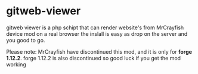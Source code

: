 # gitweb-viewer

gitweb viewer is a php schipt that can render website's from MrCrayfish device mod on a real browser
the inslall is easy as drop on the server and you good to go.

Please note:
MrCrayfish have discontinued this mod, and it is only for **forge 1.12.2**.
forge 1.12.2 is also discontinued so good luck if you get the mod working
